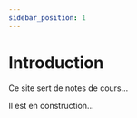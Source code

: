 ```yaml
---
sidebar_position: 1
---
```


# Introduction

Ce site sert de notes de cours...

Il est en construction...
